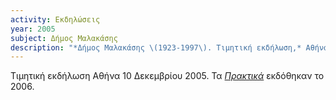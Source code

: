 ```yaml
---
activity: Εκδηλώσεις
year: 2005
subject: Δήμος Μαλακάσης
description: "*Δήμος Μαλακάσης \(1923-1997\). Τιμητική εκδήλωση,* Αθήνα 10 Δεκεμβρίου 2005. Τα [*Πρακτικά*](/publications/epetiaka-afierwmata/dhmos_malakashs.html) εκδόθηκαν το 2006."
---
```


Τιμητική εκδήλωση Αθήνα 10 Δεκεμβρίου 2005. Τα [*Πρακτικά*](/publications/epetiaka-afierwmata/dhmos_malakashs.html) εκδόθηκαν το 2006.
